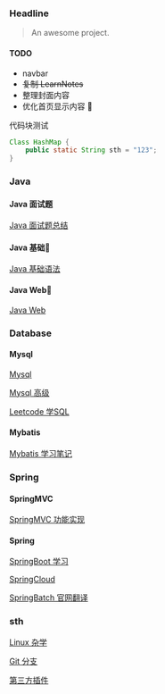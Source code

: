 ### Headline

> An awesome project.
#### TODO
- navbar
- ~~复制 LearnNotes~~
- 整理封面内容
- 优化首页显示内容
:tada:

代码块测试
```java
Class HashMap {	
	public static String sth = "123";
}
```

### Java

#### Java 面试题
[Java 面试题总结](/Java面试题/)

#### Java 基础🎈
[Java 基础语法](/java-base/)

#### Java Web🎈
[Java Web](/java-web/)

### Database

#### Mysql
[Mysql](/mysql/)

[Mysql 高级](/mysql高级/)

[Leetcode 学SQL](/leetcode-sql/)

#### Mybatis
[Mybatis 学习笔记](/mybatis/)

### Spring

#### SpringMVC
[SpringMVC 功能实现](/springmvc/)

#### Spring
[SpringBoot 学习](/springboot/)

[SpringCloud](/springcloud/)

[SpringBatch 官网翻译](/springbatch/)

### sth

[Linux 杂学](/linux/)

[Git 分支](/git-branch/)

[第三方插件](/第三方插件/)
